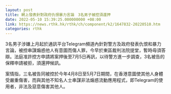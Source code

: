 ```yaml
---
layout: post
title: 網上發表針對政府仇恨暴力言論　3名男子被控須還押
date: 2022-05-10 15:39:25.000000000 +08:00
link: https://news.rthk.hk/rthk/ch/component/k2/1647832-20220510.htm
categories: rthk
---
```


3名男子涉嫌上月起於通訊平台Telegram頻道內針對警方及政府發表仇恨和暴力言論，被控串謀煽惑他人有意圖而傷人罪，今早於東區裁判法院提堂，暫時毋須答辯。法庭准許控方申請將案押後至7月5日再訊，以待警方進一步調查，3名被告的保釋申請被拒，須還押候訊。

案情指，三名被告同被控於今年4月8日至5月7日期間，在香港意圖使其他人身體受嚴重傷害，而與其他不知名人士串謀非法煽惑流動應用程式，即Telegram的使用者，非法及惡意傷害其他人。
